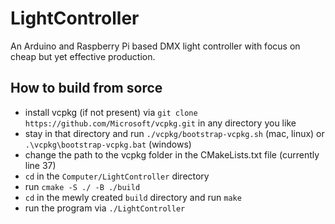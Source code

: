 # LightController
An Arduino and Raspberry Pi based DMX light controller with focus on cheap but yet effective production.

## How to build from sorce
- install vcpkg (if not present) via ```git clone https://github.com/Microsoft/vcpkg.git``` in any directory you like
- stay in that directory and run ```./vcpkg/bootstrap-vcpkg.sh``` (mac, linux) or ```.\vcpkg\bootstrap-vcpkg.bat``` (windows)
- change the path to the vcpkg folder in the CMakeLists.txt file (currently line 37)
- ```cd``` in the ```Computer/LightController``` directory
- run ```cmake -S ./ -B ./build```
- ```cd``` in the mewly created ```build``` directory and run ```make```
- run the program via ```./LightController```
